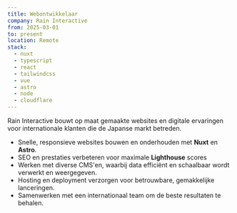 ```yaml
---
title: Webontwikkelaar
company: Rain Interactive
from: 2025-03-01
to: present
location: Remote
stack:
  - nuxt
  - typescript
  - react
  - tailwindcss
  - vue
  - astro
  - node
  - cloudflare
---
```


Rain Interactive bouwt op maat gemaakte websites en digitale ervaringen voor internationale klanten die de Japanse markt betreden.

- Snelle, responsieve websites bouwen en onderhouden met **Nuxt** en **Astro**.
- SEO en prestaties verbeteren voor maximale **Lighthouse** scores
- Werken met diverse CMS'en, waarbij data efficiënt en schaalbaar wordt verwerkt en weergegeven.
- Hosting en deployment verzorgen voor betrouwbare, gemakkelijke lanceringen.
- Samenwerken met een internationaal team om de beste resultaten te behalen.
